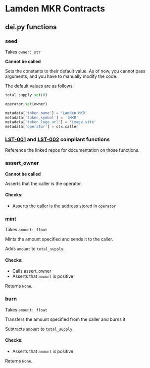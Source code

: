# Lamden MKR Contracts

## dai.py functions

### seed
Takes `owner: str`

**Cannot be called**

Sets the constants to their default value. As of now, you cannot pass arguments, and you have to manually modify the code.

The default values are as follows:
```python
total_supply.set(0)

operator.set(owner)

metadata['token_name'] = 'Lamden MKR'
metadata['token_symbol'] = 'lMKR'
metadata['token_logo_url'] = 'image.site'
metadata['operator'] = ctx.caller
```

### [LST-001](https://github.com/Lamden-Standards/LST001) and [LST-002](https://github.com/Lamden-Standards/LST002) compliant functions

Reference the linked repos for documentation on those functions.

### assert_owner

**Cannot be called**

Asserts that the caller is the operator.


#### Checks: 

- Asserts the caller is the address stored in `operator`

### mint
Takes `amount: float`

Mints the amount specified and sends it to the caller.

Adds `amount` to `total_supply`. 

#### Checks: 

- Calls assert_owner
- Asserts that `amount` is positive 

Returns `None`.

### burn
Takes `amount: float`

Transfers the amount specified from the caller and burns it.

Subtracts `amount` to `total_supply`. 

#### Checks: 

- Asserts that `amount` is positive 

Returns `None`.
